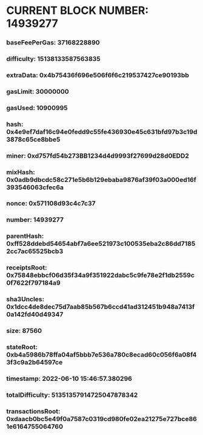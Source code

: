 # CURRENT BLOCK NUMBER: 14939277

### baseFeePerGas: 37168228890
### difficulty: 15138133587563835
### extraData: 0x4b75436f696e506f6f6c219537427ce90193bb
### gasLimit: 30000000
### gasUsed: 10900995
### hash: 0x4e9ef7daf16c94e0fedd9c55fe436930e45c631bfd97b3c19d3878c65ce8bbe5
### miner: 0xd757fd54b273BB1234d4d9993f27699d28d0EDD2
### mixHash: 0x0adb9dbcdc58c271e5b6b129ebaba9876af39f03a000ed16f393546063cfec6a
### nonce: 0x571108d93c4c7c37
### number: 14939277
### parentHash: 0xff528ddebd54654abf7a6ee521973c100535eba2c86dd71852cc7ac65525bcb3
### receiptsRoot: 0x75848ebbcf06d35f34a9f351922dabc5c9fe78e2f1db2559c0f7622f797184a9
### sha3Uncles: 0x1dcc4de8dec75d7aab85b567b6ccd41ad312451b948a7413f0a142fd40d49347
### size: 87560
### stateRoot: 0xb4a5986b78ffa04af5bbb7e536a780c8ecad60c056f6a08f43f3c9a2b64597ce
### timestamp: 2022-06-10 15:46:57.380296
### totalDifficulty: 51351357914725047878342
### transactionsRoot: 0xdaacb0bc5e49f0a7587c0319cd980fe02ea21275e727bce861e6164755064760
